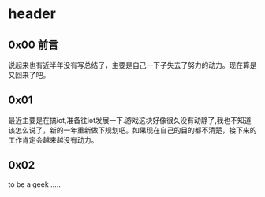 # header

## 0x00 前言

说起来也有近半年没有写总结了，主要是自己一下子失去了努力的动力。现在算是又回来了吧。

## 0x01
最近主要是在搞iot,准备往iot发展一下.游戏这块好像很久没有动静了,我也不知道该怎么说了，新的一年重新做下规划吧。如果现在自己的目的都不清楚，接下来的工作肯定会越来越没有动力。

## 0x02 
to be a geek .....

